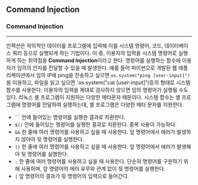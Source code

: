 ## Command Injection
### Command Injection
---
인젝션은 악의적인 데이터를 프로그램에 입력해 이를 시스템 명령어, 코드, 데이터베이스 쿼리 등으로 실행되게 하는 기법이다. 이 중, 이용자의 입력을 시스템 명령어로 실행하게 하는 취약점을 **Command Injection**이라고 한다. 명령어를 실행하는 함수에 이용자가 임의의 인자를 전달할 수 있을 때 발생한다. 예를 들어 파이썬으로 개발된 웹 애플리케이션에서 임의 IP에 ping을 전송하고 싶으면 `os.system("ping [user-input]")`을 이용하고, 파일을 읽고 싶으면 `os.system("cat [user-input]")등의 형태로 시스템 함수를 사용한다. 이용자의 입력을 제대로 검사하지 않으면 임의 명령어가 실행될 수도 있다. 리눅스 셸 프로그램이 지원하는 다양한 메타문자 때문이다. 시스템 함수는 셸 프로그램에 명령어를 전달하여 실행하는데, 셸 프로그램은 다양한 메타 문자를 지원한다.
* ` `` `
안에 들어있는 명령어를 실행한 결과로 치환한다.
* `$()`
안에 들어있는 명령어를 실행한 결과로 치환한다. 중복 사용이 가능하다.
* `&&`
한 줄에 여러 명령어를 사용하고 싶을 때 사용한다. 앞 명령어에서 에러가 발생하지 않아야 뒷 명령어를 실행한다. 
* `||`
한 줄에 여러 명령어를 사용하고 싶을 때 사용한다. 앞 명령어에서 에러가 발생해야 뒷 명령어를 실행한다. 
* `;`
한 줄에 여러 명령어를 사용하고 싶을 때 사용한다. 단순히 명령어를 구분하기 위해 사용하며, 앞 명령어의 에러 유무와 관계 없이 뒷 명령어를 실행한다.
* `|`
앞 명령어의 결과가 뒷 명령어의 입력으로 들어간다.